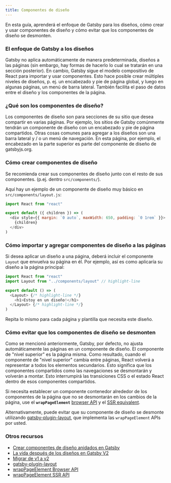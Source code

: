 ```yaml
---
title: Componentes de diseño
---
```


En esta guía, aprenderá el enfoque de Gatsby para los diseños, cómo crear y usar componentes de diseño y cómo evitar que los componentes de diseño se desmonten.

### El enfoque de Gatsby a los diseños

Gatsby no aplica automáticamente de manera predeterminada, diseños a las páginas (sin embargo, hay formas de hacerlo lo cual se tratarán en una sección posterior). En cambio, Gatsby sigue el modelo compositivo de React para importar y usar componentes. Esto hace posible crear múltiples niveles de diseños, p. ej. un encabezado y pie de página global, y luego en algunas páginas, un menú de barra lateral. También facilita el paso de datos entre el diseño y los componentes de la página.

### ¿Qué son los componentes de diseño?

Los componentes de diseño son para secciones de su sitio que desea compartir en varias páginas. Por ejemplo, los sitios de Gatsby comúnmente tendrán un componente de diseño con un encabezado y pie de página compartidos. Otras cosas comunes para agregar a los diseños son una barra lateral y / o un menú de navegación. En esta página, por ejemplo, el encabezado en la parte superior es parte del componente de diseño de gatsbyjs.org.

### Cómo crear componentes de diseño

Se recomienda crear sus componentes de diseño junto con el resto de sus componentes. (p.ej. dentro `src/components/`).

Aquí hay un ejemplo de un componente de diseño muy básico en `src/components/layout.js`:

```jsx:title=src/components/layout.js
import React from "react"

export default ({ children }) => (
  <div style={{ margin: `0 auto`, maxWidth: 650, padding: `0 1rem` }}>
    {children}
  </div>
)
```

### Cómo importar y agregar componentes de diseño a las páginas

Si desea aplicar un diseño a una página, deberá incluir el componente `Layout` que envuelva su página en él. Por ejemplo, así es como aplicaría su diseño a la página principal:

```jsx:title=src/pages/index.js
import React from "react"
import Layout from "../components/layout" // highlight-line

export default () => (
  <Layout> {/* highlight-line */}
    <h1>Estoy en un diseño!</h1>
  </Layout> {/* highlight-line */}
)
```

Repita lo mismo para cada página y plantilla que necesita este diseño.

### Cómo evitar que los componentes de diseño se desmonten

Como se mencionó anteriormente, Gatsby, por defecto, no ajusta automáticamente las páginas en un componente de diseño. El componente de "nivel superior" es la página misma. Como resultado, cuando el componente de "nivel superior" cambia entre páginas, React volverá a representar a todos los elementos secundarios. Esto significa que los componentes compartidos como las navegaciones se desmontarán y volverán a montar. Esto interrumpirá las transiciones CSS o el estado React dentro de esos componentes compartidos.

Si necesita establecer un componente contenedor alrededor de los componentes de la página que no se desmontarán en los cambios de la página, use el **`wrapPageElement`** [browser API](/docs/browser-apis/#wrapPageElement) y el [SSR equivalent](/docs/ssr-apis/#wrapPageElement).

Alternativamente, puede evitar que su componente de diseño se desmonte utilizando [gatsby-plugin-layout](/packages/gatsby-plugin-layout/), que implementa las `wrapPageElement` APIs por usted.

### Otros recursos

- [Crear componentes de diseño anidados en Gatsby](/tutorial/part-three/)
- [La vida después de los diseños en Gatsby V2](/blog/2018-06-08-life-after-layouts/)
- [Migrar de v1 a v2](/docs/migrating-from-v1-to-v2/#remove-or-refactor-layout-components)
- [gatsby-plugin-layout](/packages/gatsby-plugin-layout/)
- [wrapPageElement Browser API](/docs/browser-apis/#wrapPageElement)
- [wrapPageElement SSR API](/docs/ssr-apis/#wrapPageElement)
